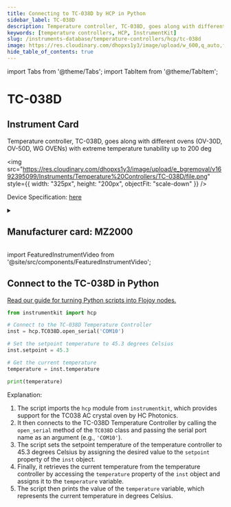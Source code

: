 ```yaml
---
title: Connecting to TC-038D by HCP in Python
sidebar_label: TC-038D
description: Temperature controller, TC-038D, goes along with different ovens (OV-30D, OV-50D, WG OVENs) with extreme temperature tunability up to 200 deg
keywords: [temperature controllers, HCP, InstrumentKit]
slug: /instruments-database/temperature-controllers/hcp/tc-038d
image: https://res.cloudinary.com/dhopxs1y3/image/upload/w_600,q_auto,f_auto/e_bgremoval/v1692395099/Instruments/Temperature%20Controllers/TC-038D/file.jpg
hide_table_of_contents: true
---
```


import Tabs from '@theme/Tabs';
import TabItem from '@theme/TabItem';

# TC-038D

## Instrument Card

<div className="flex">

<div>

Temperature controller, TC-038D, goes along with different ovens (OV-30D, OV-50D, WG OVENs) with extreme temperature tunability up to 200 deg

</div>

<img src="https://res.cloudinary.com/dhopxs1y3/image/upload/e_bgremoval/v1692395099/Instruments/Temperature%20Controllers/TC-038D/file.png" style={{ width: "325px", height: "200px", objectFit: "scale-down" }} />

</div>

<div className="flex text-center">

<p>Device Specification: <a target="\_blank" href="https://drive.google.com/file/d/1dvlmTTycCDXEis8rC74uM3bgh-szW-_n/view?usp=sharing">here</a></p>

</div>

<details style={{ marginTop: "15px"}}>
<summary><h2>Manufacturer card: MZ2000</h2></summary>

<img src="https://res.cloudinary.com/dhopxs1y3/image/upload/v1692806203/Instruments/Vendor%20Logos/HCP.png" style={{ width: "100%", height: "170px",objectFit: "scale-down" }} />

**HC Photonics** (HCP) provides crystal ovens and controllers to well manage the temperature of nonlinear crystals, especially PPLN and PPLT.

<ul>
  <li>Headquarters: Taiwan</li>
  <li>Yearly Revenue (millions, USD): 7.0</li>
  <li>Vendor Website: <a href="https://www.hcphotonics.com">here</a></li>
</ul>
</details>

import FeaturedInstrumentVideo from '@site/src/components/FeaturedInstrumentVideo';

<FeaturedInstrumentVideo category='WIDGET2000' manufacturer='MZ2000'></FeaturedInstrumentVideo>


## Connect to the TC-038D in Python

[Read our guide for turning Python scripts into Flojoy nodes.](https://docs.flojoy.ai/custom-nodes/creating-custom-node/)
<Tabs>

<TabItem value="Flojoy" label="Flojoy" className="flojoy-instrument-tabs">

<NodeCardCollection category='WIDGET2000' manufacturer='MZ2000'></NodeCardCollection>

</TabItem>
<TabItem value="InstrumentKit" label="InstrumentKit">


```python
from instrumentkit import hcp

# Connect to the TC-038D Temperature Controller
inst = hcp.TC038D.open_serial('COM10')

# Set the setpoint temperature to 45.3 degrees Celsius
inst.setpoint = 45.3

# Get the current temperature
temperature = inst.temperature

print(temperature)
```

Explanation:
1. The script imports the `hcp` module from `instrumentkit`, which provides support for the TC038 AC crystal oven by HC Photonics.
2. It then connects to the TC-038D Temperature Controller by calling the `open_serial` method of the `TC038D` class and passing the serial port name as an argument (e.g., `'COM10'`).
3. The script sets the setpoint temperature of the temperature controller to 45.3 degrees Celsius by assigning the desired value to the `setpoint` property of the `inst` object.
4. Finally, it retrieves the current temperature from the temperature controller by accessing the `temperature` property of the `inst` object and assigns it to the `temperature` variable.
5. The script then prints the value of the `temperature` variable, which represents the current temperature in degrees Celsius.

</TabItem>
</Tabs>